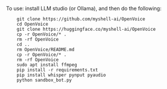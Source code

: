 To use: install LLM studio (or Ollama), and then do the following: 
```
    git clone https://github.com/myshell-ai/OpenVoice
    cd OpenVoice
    git clone https://huggingface.co/myshell-ai/OpenVoice
    cp -r OpenVoice/* .
    rm -rf OpenVoice
    cd ..
    rm OpenVoice/README.md
    cp -r OpenVoice/* .
    rm -rf OpenVoice
    sudo apt install ffmpeg
    pip install -r requirements.txt
    pip install whisper pynput pyaudio
    python sandbox_bot.py
```
